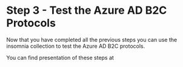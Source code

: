 # Step 3 - Test the Azure AD B2C Protocols

Now that you have completed all the previous steps you can use the insomnia collection to test the Azure AD B2C protocols.

You can find presentation of these steps at
